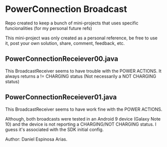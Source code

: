 # PowerConnection Broadcast
Repo created to keep a bunch of mini-projects that uses specific funcionalities (for my personal future refs)

This mini-project was only created as a personal reference,
be free to use it, post your own solution, share, comment, feedback, etc.

## PowerConnectionReceiever00.java
This BroadcastReceiver seems to have trouble with the POWER ACTIONS.
It always returns a != CHARGING status (Not necessarily a NOT CHARGING status)

## PowerConnectionReceiever01.java
This BroadcastReceiver seems to have work fine with the POWER ACTIONS.

Although, both broadcasts were tested in an Android 9 device (Galaxy Note 10)
and the device is not reporting a CHARGING/NOT CHARGING status. I guess it's
associated with the SDK initial config.

Author: Daniel Espinosa Arias.

